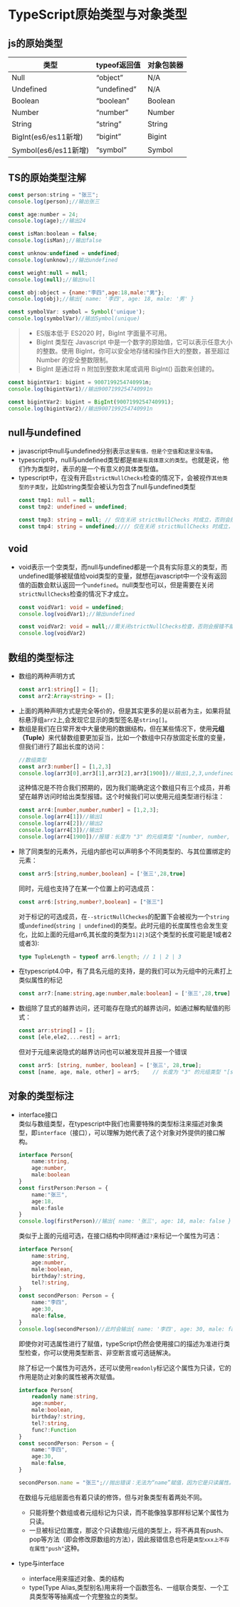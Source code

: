 # TypeScript原始类型与对象类型

## js的原始类型
类型 | typeof返回值 | 对象包装器
---|---|---
Null | “object” | N/A
Undefined | “undefined” | N/A
Boolean | “boolean” | Boolean
Number | “number” | Number
String | “string” |String
BigInt(es6/es11新增) | “bigint” | Bigint
Symbol(es6/es11新增) | “symbol” | Symbol

## TS的原始类型注解
```javascript
const person:string = "张三";
console.log(person);//输出张三

const age:number = 24;
console.log(age);//输出24

const isMan:boolean = false;
console.log(isMan);//输出false

const unknow:undefined = undefined;
console.log(unknow);//输出undefined

const weight:null = null;
console.log(null);//输出null

const obj:object = {name:"李四",age:18,male:"男"};
console.log(obj);//输出{ name: '李四', age: 18, male: '男' }

const symbolVar: symbol = Symbol('unique');
console.log(symbolVar)//输出Symbol(unique)
```
> - ES版本低于 ES2020 时，BigInt 字面量不可用。
> - BigInt 类型在 Javascript 中是一个数字的原始值，它可以表示任意大小的整数。使用 BigInt，你可以安全地存储和操作巨大的整数，甚至超过 Number 的安全整数限制。
> - BigInt 是通过将 n 附加到整数末尾或调用 BigInt() 函数来创建的。
```javascript
const bigintVar1: bigint = 9007199254740991n;
console.log(bigintVar1)//输出9007199254740991n

const bigintVar2: bigint = BigInt(9007199254740991);
console.log(bigintVar2)//输出9007199254740991n
```
## null与undefined
- javascript中null与undefined分别表示`这里有值，但是个空值`和`这里没有值`。
- typescript中，null与undefined类型都是`都是有具体意义的类型`。也就是说，他们作为类型时，表示的是一个有意义的具体类型值。
- typescript中，在没有开启`strictNullChecks`检查的情况下，会被视作`其他类型的子类型`，比如string类型会被认为包含了null与undefined类型
    ```typescript
    const tmp1: null = null;
    const tmp2: undefined = undefined;
    
    const tmp3: string = null; // 仅在关闭 strictNullChecks 时成立，否则会报错：不能将类型“null”分配给类型“string”。
    const tmp4: string = undefined;//// 仅在关闭 strictNullChecks 时成立，否则会报错：不能将类型“undefined”分配给类型“string”。
    ```
## void
- void表示一个空类型，而null与undefined都是一个具有实际意义的类型，而undefined能够被赋值给void类型的变量，就想在javascript中一个没有返回值的函数会默认返回一个`undefined`。null类型也可以，但是需要在关闭`strictNullChecks`检查的情况下才成立。
    ```typescript
    const voidVar1: void = undefined;
    console.log(voidVar1);//输出undefined
    
    const voidVar2: void = null;//需关闭strictNullChecks检查，否则会报错不能将类型“null”分配给类型“void”。
    console.log(voidVar2)
    ```
## 数组的类型标注
- 数组的两种声明方式
    ```typescript
    const arr1:string[] = [];
    const arr2:Array<string> = [];
    ```
- 上面的两种声明方式是完全等价的，但是其实更多的是以前者为主，如果将鼠标悬浮组`arr2`上,会发现它显示的类型签名是`string[]`。
- 数组是我们在日常开发中大量使用的数据结构，但在某些情况下，使用<strong>元组（Tuple）</strong>来代替数组要更加妥当，比如一个数组中只存放固定长度的变量，但我们进行了超出长度的访问：
    ```typescript
    //数组类型
    const arr3:number[] = [1,2,3]
    console.log(arr3[0],arr3[1],arr3[2],arr3[1900])//输出1,2,3,undefined
    ```
    这种情况是不符合我们预期的，因为我们能确定这个数组只有三个成员，并希望在越界访问时给出类型报错。这个时候我们可以使用元组类型进行标注：
    ```typescript
    const arr4:[number,number,number] = [1,2,3];
    console.log(arr4[1])//输出1
    console.log(arr4[2])//输出2
    console.log(arr4[3])//输出3
    console.log(arr4[1900])//报错：长度为 "3" 的元组类型 "[number, number, number]" 在索引 "1900" 处没有元素。
    ```
- 除了同类型的元素外，元组内部也可以声明多个不同类型的、与其位置绑定的元素：
    ```typescript
    const arr5:[string,number,boolean] = ['张三',28,true]
    ```
    同时，元组也支持了在某一个位置上的可选成员：
    ```typescript
    const arr6:[string,number?,boolean] = ["张三"]
    ```
    对于标记的可选成员，在`--strictNullCheckes`的配置下会被视为一个`string`或`undefined`(`string | undefined`)的类型。此时元组的长度属性也会发生变化，比如上面的元组arr6,其长度的类型为`1|2|3`(这个类型的长度可能是1或者2或者3):
    ```typescript
    type TupleLength = typeof arr6.length; // 1 | 2 | 3
    ```
- 在typescript4.0中，有了具名元组的支持，是的我们可以为元组中的元素打上类似属性的标记
    ```typescript
    const arr7:[name:string,age:number,male:boolean] = ['张三',28,true]
    ```
- 数组除了显式的越界访问，还可能存在隐式的越界访问，如通过解构赋值的形式：
    ```typescript
    const arr:string[] = [];
    const [ele,ele2,...rest] = arr1;
    ```
    但对于元组来说隐式的越界访问也可以被发现并且报一个错误
    ```typescript
    const arr5: [string, number, boolean] = ['张三', 28,true];
    const [name, age, male, other] = arr5;    // 长度为 "3" 的元组类型 "[string, number, boolean]" 在索引 "3" 处没有元素。
    ```
## 对象的类型标注
- interface接口<br>
    类似与数组类型，在typescript中我们也需要特殊的类型标注来描述对象类型，即`interface`（接口），可以理解为她代表了这个对象对外提供的接口解构。
    ```typescript
    interface Person{
        name:string,
        age:number,
        male:boolean
    }
    const firstPerson:Person = {
        name:"张三",
        age:18,
        male:fasle
    }
    console.log(firstPerson)//输出{ name: '张三', age: 18, male: false }
    ```
    类似于上面的元组可选，在接口结构中同样通过`?`来标记一个属性为可选：
    ```typescript
    interface Person{
        name:string,
        age:number,
        male:boolean,
        birthday?:string,
        tel?:string,
    }
    const secondPerson: Person = {
        name:"李四",
        age:30,
        male:false,
    }
    console.log(secondPerson)//此时会输出{ name: '李四', age: 30, male: false }，并不会报类型错误
    ```
    即使你对可选属性进行了赋值，typeScript仍然会使用接口的描述为准进行类型检查，你可以使用类型断言、非空断言或可选链解决。
    
    除了标记一个属性为可选外，还可以使用`readonly`标记这个属性为只读，它的作用是防止对象的属性被再次赋值。
    ```typescript
    interface Person{
        readonly name:string,
        age:number,
        male:boolean,
        birthday?:string,
        tel?:string,
        func?:Function
    }
    const secondPerson: Person = {
        name:"李四",
        age:30,
        male:false,
    }

    secondPerson.name = "张三";//抛出错误：无法为“name”赋值，因为它是只读属性。
    ```
    在数组与元组层面也有着只读的修饰，但与对象类型有着两处不同。
    - 只能将整个数组或者元组标记为只读，而不能像独享那样标记某个属性为只读。
    - 一旦被标记位置度，那这个只读数组/元组的类型上，将不再具有push、pop等方法（即会修改原数组的方法），因此报错信息也将是`类型xxx上不存在属性"push"`这种。
- type与interface
    - interface用来描述对象、类的结构
    - type(Type Alias,类型别名)用来将一个函数签名、一组联合类型、一个工具类型等等抽离成一个完整独立的类型。



